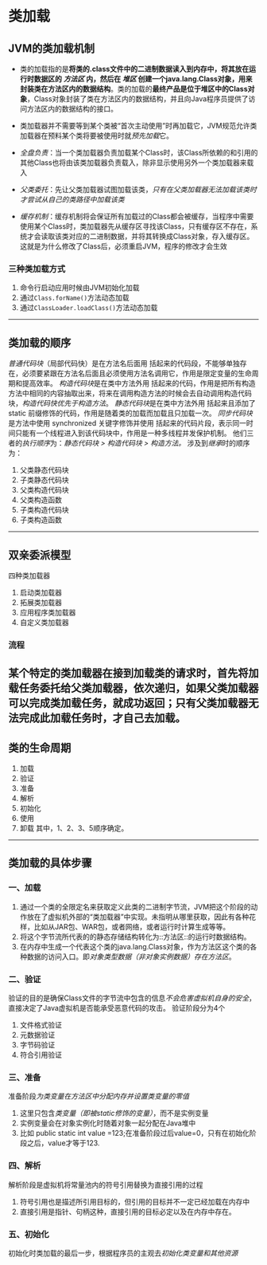 # 类加载

## JVM的类加载机制
- 类的加载指的是**将类的.class文件中的二进制数据读入到内存中，将其放在运行时数据区的 _方法区_ 内，然后在 _堆区_ 创建一个java.lang.Class对象，用来封装类在方法区内的数据结构**。类的加载的**最终产品是位于堆区中的Class对象**，Class对象封装了类在方法区内的数据结构，并且向Java程序员提供了访问方法区内的数据结构的接口。
- 类加载器并不需要等到某个类被“首次主动使用”时再加载它，JVM规范允许类加载器在预料某个类将要被使用时就*预先加载*它。

- *全盘负责*：当一个类加载器负责加载某个Class时，该Class所依赖的和引用的其他Class也将由该类加载器负责载入，除非显示使用另外一个类加载器来载入
- *父类委托*：先让父类加载器试图加载该类，*只有在父类加载器无法加载该类时才尝试从自己的类路径中加载该类*
- *缓存机制*：缓存机制将会保证所有加载过的Class都会被缓存，当程序中需要使用某个Class时，类加载器先从缓存区寻找该Class，只有缓存区不存在，系统才会读取该类对应的二进制数据，并将其转换成Class对象，存入缓存区。这就是为什么修改了Class后，必须重启JVM，程序的修改才会生效

### 三种类加载方式
1. 命令行启动应用时候由JVM初始化加载
2. 通过`Class.forName()`方法动态加载
3. 通过`ClassLoader.loadClass()`方法动态加载
---- 
## 类加载的顺序
*普通代码块*（局部代码快）是在方法名后面用  括起来的代码段，不能够单独存在，必须要紧跟在方法名后面且必须使用方法名调用它，作用是限定变量的生命周期和提高效率。
*构造代码块*是在类中方法外用  括起来的代码，作用是把所有构造方法中相同的内容抽取出来，将来在调用构造方法的时候会去自动调用构造代码块，*构造代码快优先于构造方法*。
*静态代码块*是在类中方法外用  括起来且添加了 static 前缀修饰的代码，作用是随着类的加载而加载且只加载一次。
*同步代码块*是方法中使用 synchronized 关键字修饰并使用  括起来的代码片段，表示同一时间只能有一个线程进入到该代码块中，作用是一种多线程并发保护机制。
他们三者的*执行顺序*为：*静态代码块 \> 构造代码块 \> 构造方法。*
涉及到*继承*时的顺序为：
1. 父类静态代码块
2. 子类静态代码块
3. 父类构造代码块
4. 父类构造函数
5. 子类构造代码块
6. 子类构造函数
---- 
## 双亲委派模型
 四种类加载器
1. 启动类加载器
2. 拓展类加载器
3. 应用程序类加载器
4. 自定义类加载器
### 流程
某个特定的类加载器在接到加载类的请求时，首先将加载任务委托给父类加载器，依次递归，如果父类加载器可以完成类加载任务，就成功返回；只有父类加载器无法完成此加载任务时，才自己去加载。
---- 
## 类的生命周期
1. 加载
2. 验证
3. 准备
4. 解析
5. 初始化
6. 使用
7. 卸载
其中，1、2、3、5顺序确定。
---- 
## 类加载的具体步骤
### 一、加载
1. 通过一个类的全限定名来获取定义此类的二进制字节流，JVM把这个阶段的动作放在了虚拟机外部的“类加载器”中实现。未指明从哪里获取，因此有各种花样，比如从JAR包、WAR包，或者网络，或者运行时计算生成等等。
2. 将这个字节流所代表的的静态存储结构转化为::方法区::的运行时数据结构。
3. 在内存中生成一个代表这个类的java.lang.Class对象，作为方法区这个类的各种数据的访问入口。即*对象类型数据（非对象实例数据）存在方法区*。
### 二、验证
验证的目的是确保Class文件的字节流中包含的信息*不会危害虚拟机自身的安全*，直接决定了Java虚拟机是否能承受恶意代码的攻击。
验证阶段分为4个
1. 文件格式验证
2. 元数据验证
3. 字节码验证
4. 符合引用验证
### 三、准备
准备阶段*为类变量在方法区中分配内存并设置类变量的零值*
1. 这里只包含*类变量（即被static修饰的变量）*，而不是实例变量
2. 实例变量会在对象实例化时随着对象一起分配在Java堆中
3. 比如 public static int value =123;在准备阶段过后value=0，只有在初始化阶段之后，value才等于123.
### 四、解析
解析阶段是虚拟机将常量池内的符号引用替换为直接引用的过程
1. 符号引用也是描述所引用目标的，但引用的目标并不一定已经加载在内存中
2. 直接引用是指针、句柄这种，直接引用的目标必定以及在内存中存在。
### 五、初始化
初始化时类加载的最后一步，根据程序员的主观去*初始化类变量和其他资源*